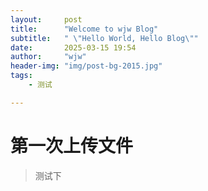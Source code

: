 ```yaml
---
layout:     post
title:      "Welcome to wjw Blog"
subtitle:   " \"Hello World, Hello Blog\""
date:       2025-03-15 19:54
author:     "wjw"
header-img: "img/post-bg-2015.jpg"
tags:
    - 测试

---
```


# 第一次上传文件

> 测试下